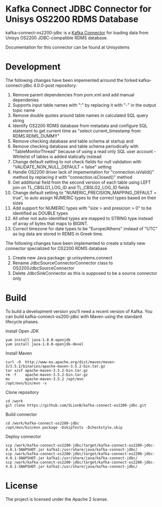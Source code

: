# Kafka Connect JDBC Connector for Unisys OS2200 RDMS Database

kafka-connect-os2200-jdbc is a [Kafka Connector](http://kafka.apache.org/documentation.html#connect)
for loading data from Unisys OS2200 JDBC-compatible RDMS database.

Documentation for this connector can be found at Unisystems

# Development

The following changes have been impemented arround the forked kafka-connect-jdbc 4.0.0-post repository:

1. Remove parent dependencies from pom.xml and add manual dependenies
2. Supports input table names with ":" by replacing it with "-" in the output topic name
3. Remove double quotes around table names in calculated SQL query string
4. Identify OS2200 RDMS database from metadata and configure SQL statement to get current time as "select current_timestamp from RDMS.RDMS_DUMMY"
5. Remove checking database and table schema at startup and 
6. Remove checking database and table schema periodically with "TableMonitorThread" because of using a read only SQL user account - Whitelist of tables is added statically instead
7. Change default setting to not check fields for null validation with "VALIDATE_NON_NULL_DEFAULT = false" setting
8. Handle OS2200 driver lack of impementation for "connection.isValid()"  method by replacing it with "connection.isClosed()" method
9. Get additional field from the second version of each table using LEFT join on TL_CBSLG1_LOG_ID and TL_CBSLG2_LOG_ID fields
10. Change default setting to "NUMERIC_PRECISION_MAPPING_DEFAULT = true", to auto assign NUMERIC types to the correct types based on their sizes
11. Add support for NUMERIC types with "size > and presicion > 0" to be identified as DOUBLE types 
12. All other not auto-identified types are mapped to STRING type instead of array of bytes that maps to BIGINT.
13. Correct timezone for date types to be "Europe/Athens" instead of "UTC" as log data are stored in RDMS in Greek time.

The following changes have been implemented to create a totally new connector specialized for OS2200 RDMS database
1. Create new Java package: gr.unisystems.connect
2. Rename JdbcSourceConnectorConnector class to OS2200JdbcSourceConnector
3. Delete JdbcSinkConnector as this is supposed to be a source connector only

# Build

To build a development version you'll need a recent version of Kafka. You can build
kafka-connect-os200-jdbc with Maven using the standard lifecycle phases.

Install Open JDK

	yum install java-1.8.0-openjdk
	yum install java-1.8.0-openjdk-devel

Install Maven

	curl -O  http://www-eu.apache.org/dist/maven/maven-3/3.5.2/binaries/apache-maven-3.5.2-bin.tar.gz
	tar xzvf apache-maven-3.5.2-bin.tar.gz
	rm -f    apache-maven-3.5.2-bin.tar.gz
	mv       apache-maven-3.5.2 /opt/mvn
	/opt/mvn/bin/mvn -v
  
Clone repository

	cd /work  
	git clone https://github.com/SLionB/kafka-connect-os2200-jdbc.git
  
  
Build connector

	cd /work/kafka-connect-os2200-jdbc
	/opt/mvn/bin/mvn package -DskipTests -Dcheckstyle.skip
   

Deploy connector

	scp /work/kafka-connect-os2200-jdbc/target/kafka-connect-os2200-jdbc-4.0.1-SNAPSHOT.jar kafka1:/usr/share/java/kafka-connect-jdbc/ 
	scp /work/kafka-connect-os2200-jdbc/target/kafka-connect-os2200-jdbc-4.0.1-SNAPSHOT.jar kafka1:/usr/share/java/kafka-connect-jdbc/ 
	scp /work/kafka-connect-os2200-jdbc/target/kafka-connect-os2200-jdbc-4.0.1-SNAPSHOT.jar kafka1:/usr/share/java/kafka-connect-jdbc/
	
   
# License

The project is licensed under the Apache 2 license.
